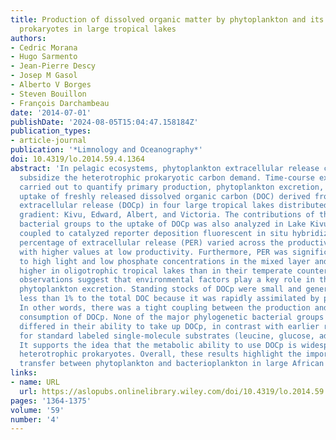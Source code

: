 ```yaml
---
title: Production of dissolved organic matter by phytoplankton and its uptake by heterotrophic
  prokaryotes in large tropical lakes
authors:
- Cedric Morana
- Hugo Sarmento
- Jean-Pierre Descy
- Josep M Gasol
- Alberto V Borges
- Steven Bouillon
- François Darchambeau
date: '2014-07-01'
publishDate: '2024-08-05T15:04:47.158184Z'
publication_types:
- article-journal
publication: '*Limnology and Oceanography*'
doi: 10.4319/lo.2014.59.4.1364
abstract: 'In pelagic ecosystems, phytoplankton extracellular release can extensively
  subsidize the heterotrophic prokaryotic carbon demand. Time‐course experiments were
  carried out to quantify primary production, phytoplankton excretion, and the microbial
  uptake of freshly released dissolved organic carbon (DOC) derived from phytoplankton
  extracellular release (DOCp) in four large tropical lakes distributed along a productivity
  gradient: Kivu, Edward, Albert, and Victoria. The contributions of the major heterotrophic
  bacterial groups to the uptake of DOCp was also analyzed in Lake Kivu, using microautoradiography
  coupled to catalyzed reporter deposition fluorescent in situ hybridization. The
  percentage of extracellular release (PER) varied across the productivity gradient,
  with higher values at low productivity. Furthermore, PER was significantly related
  to high light and low phosphate concentrations in the mixed layer and was comparatively
  higher in oligotrophic tropical lakes than in their temperate counterparts. Both
  observations suggest that environmental factors play a key role in the control of
  phytoplankton excretion. Standing stocks of DOCp were small and generally contributed
  less than 1% to the total DOC because it was rapidly assimilated by prokaryotes.
  In other words, there was a tight coupling between the production and the heterotrophic
  consumption of DOCp. None of the major phylogenetic bacterial groups that were investigated
  differed in their ability to take up DOCp, in contrast with earlier results reported
  for standard labeled single‐molecule substrates (leucine, glucose, adenosine triphosphate).
  It supports the idea that the metabolic ability to use DOCp is widespread among
  heterotrophic prokaryotes. Overall, these results highlight the importance of carbon
  transfer between phytoplankton and bacterioplankton in large African lakes.'
links:
- name: URL
  url: https://aslopubs.onlinelibrary.wiley.com/doi/10.4319/lo.2014.59.4.1364
pages: '1364-1375'
volume: '59'
number: '4'
---
```

